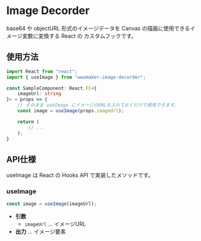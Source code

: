 Image Decorder
===
base64 や objectURL 形式のイメージデータを Canvas の描画に使用できるイメージ変数に変換する React の カスタムフックです。

## 使用方法
```typescript
import React from "react";
import { useImage } from "wwamaker-image-decorder";

const SampleComponent: React.FC<{
    imageUrl: string
}> = props => {
    // そのまま useImage にイメージのURLを入れておくだけで使用できます。
    const image = useImage(props.imageUrl);

    return (
        // ...
    );
}
```

## API仕様
useImage は React の Hooks API で実装したメソッドです。

### useImage
```typescript
const image = useImage(imageUrl);
```

- **引数**
    - `imageUrl` ... イメージURL
- **出力** ... イメージ要素
